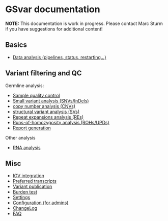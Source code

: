 # GSvar documentation

**NOTE:** This documentation is work in progress. Please contact Marc Sturm if you have suggestions for additional content!

## Basics

- [Data analysis (pipelines, status, restarting...)](data_analysis.md)

## Variant filtering and QC

Germline analysis:  

- [Sample quality control](sample_quality_control.md)
- [Small variant analysis (SNVs/InDels)](variant_filtering.md)
- [copy number analysis (CNVs)](cnv_analysis.md)
- [structural variant analysis (SVs)](sv_analysis.md)
- [Repeat expansions analysis (REs)](repeat_expansion_view.md)
- [Runs-of-homozygosity analysis (ROHs/UPDs)](roh_analysis.md)
- [Report generation](report_generation.md)

Other analysis

- [RNA analysis](rna_analysis.md)

## Misc

- [IGV integration](igv_integration.md)
- [Preferred transcripts](preferred_transcripts.md)
- [Variant publication](variant_publication.md)
- [Burden test](burden_test.md)
- [Settings](settings.md)
- [Configuration (for admins)](configuration.md)
- [ChangeLog](changelog.md)
- [FAQ](faq.md)
